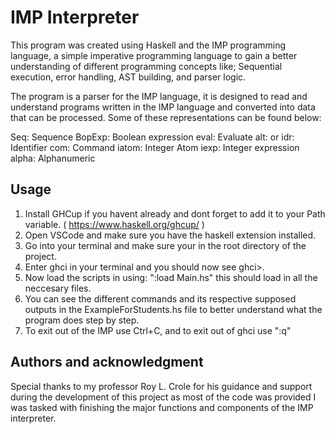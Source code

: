 
# IMP Interpreter 

This program was created using Haskell and the IMP programming language, a simple imperative programming language to gain a better understanding of different programming concepts like; Sequential execution, error handling, AST building, and parser logic. 

The program is a parser for the IMP language, it is designed to read and understand programs written in the IMP language and converted into data that can be processed. Some of these representations can be found below:

Seq: Sequence
BopExp: Boolean expression
eval: Evaluate
alt: or
idr: Identifier
com: Command
iatom: Integer Atom
iexp: Integer expression
alpha: Alphanumeric



## Usage

1. Install GHCup if you havent already and dont forget to add it to your Path variable. ( https://www.haskell.org/ghcup/ )
2. Open VSCode and make sure you have the haskell extension installed.
3. Go into your terminal and make sure your in the root directory of the project.
4. Enter ghci in your terminal and you should now see ghci>.
5. Now load the scripts in using: ":load Main.hs" this should load in all the neccesary files.
6. You can see the different commands and its respective supposed outputs in the ExampleForStudents.hs file to better understand what the program does step by step.
7. To exit out of the IMP use Ctrl+C, and to exit out of ghci use ":q"

## Authors and acknowledgment
Special thanks to my professor Roy L. Crole for his guidance and support during the development of this project as most of the code was
provided I was tasked with finishing the major functions and components of the IMP interpreter.
